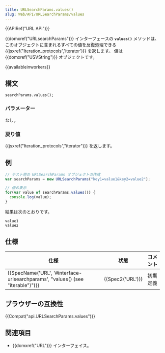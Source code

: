 ```yaml
---
title: URLSearchParams.values()
slug: Web/API/URLSearchParams/values
---
```


{{APIRef("URL API")}}

{{domxref("URLsearchParams")}} インターフェースの **`values()`** メソッドは、このオブジェクトに含まれるすべての値を反復処理できる {{jsxref("Iteration_protocols",'iterator')}} を返します。 値は {{domxref("USVString")}} オブジェクトです。

{{availableinworkers}}

## 構文

```
searchParams.values();
```

### パラメーター

なし。

### 戻り値

{{jsxref("Iteration_protocols","iterator")}} を返します。

## 例

```js
// テスト用の URLSearchParams オブジェクトの作成
var searchParams = new URLSearchParams("key1=value1&key2=value2");

// 値の表示
for(var value of searchParams.values()) {
  console.log(value);
}
```

結果は次のとおりです。

```
value1
value2
```

## 仕様

| 仕様                                                                                                         | 状態                 | コメント |
| ------------------------------------------------------------------------------------------------------------ | -------------------- | -------- |
| {{SpecName('URL', '#interface-urlsearchparams', "values() (see \"iterable\")")}} | {{Spec2('URL')}} | 初期定義 |

## ブラウザーの互換性

{{Compat("api.URLSearchParams.values")}}

## 関連項目

- {{domxref("URL")}} インターフェイス。
